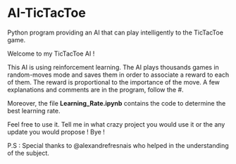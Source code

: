 # AI-TicTacToe
Python program providing an AI that can play intelligently to the TicTacToe game.


Welcome to my TicTacToe AI !

This AI is using reinforcement learning. The AI plays thousands games in random-moves mode and saves them in order to associate a reward to each of them. The reward is proportional to the importance of the move. A few explanations and comments are in the program, follow the #.

Moreover, the file **Learning_Rate.ipynb** contains the code to determine the best learning rate.


Feel free to use it. Tell me in what crazy project you would use it or the any update you would propose ! Bye !

P.S : Special thanks to @alexandrefresnais who helped in the understanding of the subject.

